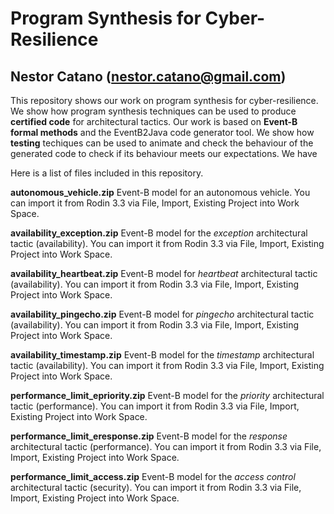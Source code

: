 # Program Synthesis for Cyber-Resilience
## Nestor Catano (nestor.catano@gmail.com)

This repository shows our work on program synthesis for cyber-resilience. We show how program synthesis techniques can be used to produce **certified code** for architectural tactics. Our work is based on **Event-B formal methods** and the EventB2Java code generator tool. We show how **testing** techiques can be used to animate and check the behaviour of the generated code to check if its behaviour meets our expectations. We have 

Here is a list of files included in this repository.

**autonomous_vehicle.zip** Event-B model for an autonomous vehicle. You can import it from Rodin 3.3 via File, Import, Existing Project into Work Space.

**availability_exception.zip** Event-B model for the *exception* architectural tactic (availability). You can import it from Rodin 3.3 via File, Import, Existing Project into Work Space.

**availability_heartbeat.zip** Event-B model for *heartbeat* architectural tactic (availability). You can import it from Rodin 3.3 via File, Import, Existing Project into Work Space.

**availability_pingecho.zip** Event-B model for *pingecho* architectural tactic (availability). You can import it from Rodin 3.3 via File, Import, Existing Project into Work Space.

**availability_timestamp.zip** Event-B model for the *timestamp* architectural tactic (availability). You can import it from Rodin 3.3 via File, Import, Existing Project into Work Space.

**performance_limit_epriority.zip** Event-B model for the *priority* architectural tactic (performance). You can import it from Rodin 3.3 via File, Import, Existing Project into Work Space.

**performance_limit_eresponse.zip** Event-B model for the *response* architectural tactic (performance). You can import it from Rodin 3.3 via File, Import, Existing Project into Work Space.

**performance_limit_access.zip** Event-B model for the *access control* architectural tactic (security). You can import it from Rodin 3.3 via File, Import, Existing Project into Work Space.

